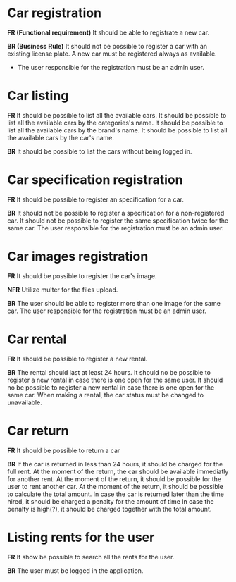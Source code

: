  # Car registration

 **FR (Functional requirement)**
 It should be able to registrate a new car.

 **BR (Business Rule)**
 It should not be possible to register a car with an existing license plate.
 A new car must be registered always as available.
 * The user responsible for the registration must be an admin user.


 # Car listing

 **FR**
 It should be possible to list all the available cars.
 It should be possible to list all the available cars by the categories's name.
 It should be possible to list all the available cars by the brand's name.
 It should be possible to list all the available cars by the car's name.

 **BR**
 It should be possible to list the cars without being logged in.


 # Car specification registration

 **FR**
 It should be possible to register an specification for a car.

 **BR**
 It should not be possible to register a specification for a non-registered car.
 It should not be possible to register the same specification twice for the same car.
 The user responsible for the registration must be an admin user.


 # Car images registration

 **FR**
 It should be possible to register the car's image.

 **NFR**
 Utilize multer for the files upload.

 **BR**
 The user should be able to register more than one image for the same car.
 The user responsible for the registration must be an admin user.


 # Car rental

 **FR**
 It should be possible to register a new rental.

 **BR**
 The rental should last at least 24 hours.
 It should no be possible to register a new rental in case there is one open for the same user.
 It should no be possible to register a new rental in case there is one open for the same car.
 When making a rental, the car status must be changed to unavailable.

 # Car return

 **FR**
 It should be possible to return a car

 **BR**
 If the car is returned in less than 24 hours, it should be charged for the full rent.
 At the moment of the return, the car should be available immediatly for another rent.
 At the moment of the return, it should be possible for the user to rent another car.
 At the moment of the return, it should be possible to calculate the total amount.
 In case the car is returned later than the time hired, it should be charged a penalty for the amount of time
 In case the penalty is high(?), it should be charged together with the total amount.

 # Listing rents for the user

 **FR**
 It show be possible to search all the rents for the user.

 **BR**
 The user must be logged in the application.
